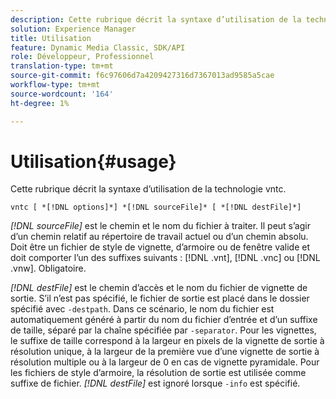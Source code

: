 ```yaml
---
description: Cette rubrique décrit la syntaxe d’utilisation de la technologie vntc.
solution: Experience Manager
title: Utilisation
feature: Dynamic Media Classic, SDK/API
role: Développeur, Professionnel
translation-type: tm+mt
source-git-commit: f6c97606d7a4209427316d7367013ad9585a5cae
workflow-type: tm+mt
source-wordcount: '164'
ht-degree: 1%

---
```



# Utilisation{#usage}

Cette rubrique décrit la syntaxe d’utilisation de la technologie vntc.

`vntc [ *[!DNL options]*] *[!DNL sourceFile]* [ *[!DNL destFile]*]`

*[!DNL sourceFile]* est le chemin et le nom du fichier à traiter. Il peut s’agir d’un chemin relatif au répertoire de travail actuel ou d’un chemin absolu. Doit être un fichier de style de vignette, d’armoire ou de fenêtre valide et doit comporter l’un des suffixes suivants : [!DNL .vnt], [!DNL .vnc] ou [!DNL .vnw]. Obligatoire.

*[!DNL destFile]* est le chemin d’accès et le nom du fichier de vignette de sortie. S’il n’est pas spécifié, le fichier de sortie est placé dans le dossier spécifié avec `-destpath`. Dans ce scénario, le nom du fichier est automatiquement généré à partir du nom du fichier d’entrée et d’un suffixe de taille, séparé par la chaîne spécifiée par `-separator`. Pour les vignettes, le suffixe de taille correspond à la largeur en pixels de la vignette de sortie à résolution unique, à la largeur de la première vue d’une vignette de sortie à résolution multiple ou à la largeur de 0 en cas de vignette pyramidale. Pour les fichiers de style d’armoire, la résolution de sortie est utilisée comme suffixe de fichier. *[!DNL destFile]* est ignoré lorsque  `-info` est spécifié.
